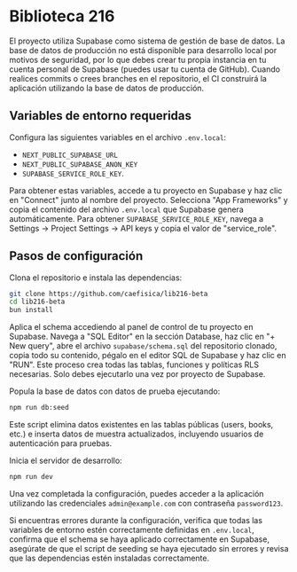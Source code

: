 # Biblioteca 216

El proyecto utiliza Supabase como sistema de gestión de base de datos. La base de datos de producción no está disponible para desarrollo local por motivos de seguridad, por lo que debes crear tu propia instancia en tu cuenta personal de Supabase (puedes usar tu cuenta de GitHub). Cuando realices commits o crees branches en el repositorio, el CI construirá la aplicación utilizando la base de datos de producción.

## Variables de entorno requeridas

Configura las siguientes variables en el archivo `.env.local`:

- `NEXT_PUBLIC_SUPABASE_URL`
- `NEXT_PUBLIC_SUPABASE_ANON_KEY`
- `SUPABASE_SERVICE_ROLE_KEY`.

Para obtener estas variables, accede a tu proyecto en Supabase y haz clic en "Connect" junto al nombre del proyecto. Selecciona "App Frameworks" y copia el contenido del archivo `.env.local` que Supabase genera automáticamente. Para obtener `SUPABASE_SERVICE_ROLE_KEY`, navega a Settings → Project Settings → API keys y copia el valor de "service_role".

## Pasos de configuración

Clona el repositorio e instala las dependencias:

```bash
git clone https://github.com/caefisica/lib216-beta
cd lib216-beta
bun install
```

Aplica el schema accediendo al panel de control de tu proyecto en Supabase. Navega a "SQL Editor" en la sección Database, haz clic en "+ New query", abre el archivo `supabase/schema.sql` del repositorio clonado, copia todo su contenido, pégalo en el editor SQL de Supabase y haz clic en "RUN". Este proceso crea todas las tablas, funciones y políticas RLS necesarias. Solo debes ejecutarlo una vez por proyecto de Supabase.

Popula la base de datos con datos de prueba ejecutando:

```bash
npm run db:seed
```

Este script elimina datos existentes en las tablas públicas (users, books, etc.) e inserta datos de muestra actualizados, incluyendo usuarios de autenticación para pruebas.

Inicia el servidor de desarrollo:

```bash
npm run dev
```

Una vez completada la configuración, puedes acceder a la aplicación utilizando las credenciales `admin@example.com` con contraseña `password123`.

Si encuentras errores durante la configuración, verifica que todas las variables de entorno estén correctamente definidas en `.env.local`, confirma que el schema se haya aplicado correctamente en Supabase, asegúrate de que el script de seeding se haya ejecutado sin errores y revisa que las dependencias estén instaladas correctamente.
